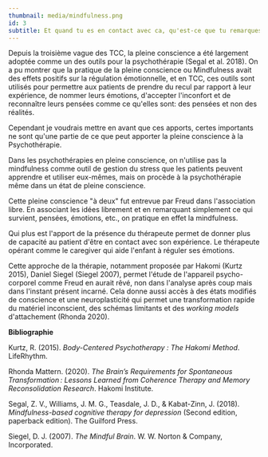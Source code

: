```yaml
---
thumbnail: media/mindfulness.png
id: 3
subtitle: Et quand tu es en contact avec ca, qu'est-ce que tu remarques?
---
```

Depuis la troisième vague des TCC, la pleine conscience a été largement adoptée comme un des outils pour la psychothérapie (Segal et al. 2018). On a pu montrer que la pratique de la pleine conscience ou Mindfulness avait des effets positifs sur la régulation émotionnelle, et en TCC, ces outils sont utilisés pour permettre aux patients de prendre du recul par rapport à leur expérience, de nommer leurs émotions, d'accepter l'inconfort et de reconnaître leurs pensées comme ce qu'elles sont: des pensées et non des réalités.

Cependant je voudrais mettre en avant que ces apports, certes importants ne sont qu'une partie de ce que peut apporter la pleine conscience à la Psychothérapie.

Dans les psychothérapies en pleine conscience, on n'utilise pas la mindfulness comme outil de gestion du stress que les patients peuvent apprendre et utiliser eux-mêmes, mais on procède à la psychothérapie même dans un état de pleine conscience.

Cette pleine conscience "à deux" fut entrevue par Freud dans l'association libre. En associant les idées librement et en remarquant simplement ce qui survient, pensées, émotions, etc., on pratique en effet la mindfulness.

Qui plus est l'apport de la présence du thérapeute permet de donner plus de capacité au patient d'être en contact avec son expérience. Le thérapeute opérant comme le caregiver qui aide l'enfant à réguler ses émotions.

Cette approche de la thérapie, notamment proposée par Hakomi (Kurtz 2015), Daniel Siegel (Siegel 2007), permet l'étude de l'appareil psycho-corporel comme Freud en aurait rêvé, non dans l'analyse après coup mais dans l'instant présent incarné. Cela donne aussi accès à des états modifiés de conscience et une neuroplasticité qui permet une transformation rapide du matériel inconscient, des schémas limitants et des *working models* d'attachement (Rhonda 2020).

**Bibliographie**

Kurtz, R. (2015). *Body-Centered Psychotherapy : The Hakomi Method*. LifeRhythm.

Rhonda Mattern. (2020). *The Brain’s Requirements for Spontaneous Transformation : Lessons Learned from Coherence Therapy and Memory Reconsolidation Research*. Hakomi Institute.

Segal, Z. V., Williams, J. M. G., Teasdale, J. D., & Kabat-Zinn, J. (2018). *Mindfulness-based cognitive therapy for depression* (Second edition, paperback edition). The Guilford Press.

Siegel, D. J. (2007). *The Mindful Brain*. W. W. Norton & Company, Incorporated.
